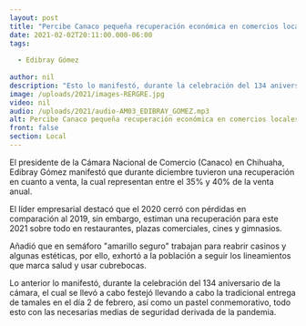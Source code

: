 ```yaml
---
layout: post
title: "Percibe Canaco pequeña recuperación económica en comercios locales durante el mes de diciembre "
date: 2021-02-02T20:11:00.000-06:00
tags:
  
  - Edibray Gómez
  
author: nil
description: "Esto lo manifestó, durante la celebración del 134 aniversario de la cámara"
image: /uploads/2021/images-RERGRE.jpg
video: nil
audio: /uploads/2021/audio-AM03_EDIBRAY_GOMEZ.mp3
alt: Percibe Canaco pequeña recuperación económica en comercios locales durante el mes de diciembre 
front: false
section: Local
---
```


El presidente de la Cámara Nacional de Comercio (Canaco) en Chihuaha, Edibray Gómez manifestó que durante diciembre tuvieron una recuperación en cuanto a venta, la cual representan entre el 35% y 40% de la venta anual.

El líder empresarial destacó que el 2020 cerró con pérdidas en comparación al 2019, sin embargo, estiman una recuperación para este 2021 sobre todo en restaurantes, plazas comerciales, cines y gimnasios.

Añadió que en semáforo "amarillo seguro" trabajan para reabrir casinos y algunas estéticas, por ello, exhortó a la población a seguir los lineamientos que marca salud y usar cubrebocas.

Lo anterior lo manifestó, durante la celebración del 134 aniversario de la cámara, el cual se llevó a cabo festejó llevando a cabo la tradicional entrega de tamales en el día 2 de febrero, así como un pastel conmemorativo, todo esto con las necesarias medias de seguridad derivada de la pandemia.

